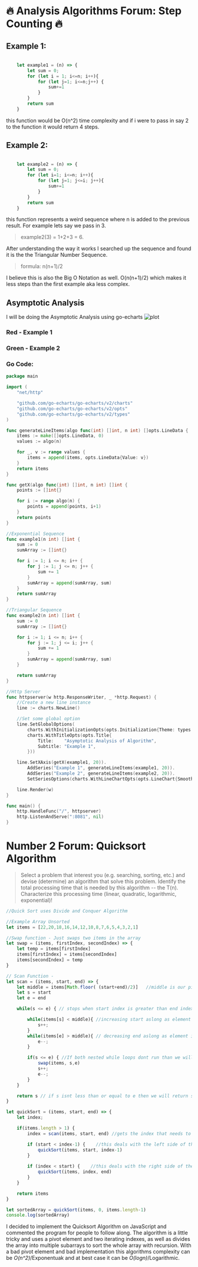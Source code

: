 # :fire: Analysis Algorithms Forum: Step Counting  :fire:

## Example 1: 

```javascript
    
    let example1 = (n) => {
        let sum = 0;
        for (let i = 1; i<=n; i++){
            for (let j=1; i<=n;j++) {
                sum+=1
            }
        }
        return sum
    }

```

this function would be O(n^2) time complexity and if i were to pass in say 2 to the function it would return 4 steps. 

## Example 2: 

```javascript

    let example2 = (n) => {
        let sum = 0;
        for (let i=1; i<=n; i++){
            for (let j=1; j<=i; j++){
                sum+=1
            }
        }
        return sum
    }

```

this function represents a weird sequence where n is added to the previous result. For example lets say we pass in 3.
> example2(3) = 1+2+3 = 6. 

After understanding the way it works I searched up the sequence and found it is the the Triangular Number Sequence.
> formula: n(n+1)/2

I believe this is also the Big O Notation as well. O(n(n+1)/2) which makes it less steps than the first example aka less complex. 

## Asymptotic Analysis
I will be doing the Asymptotic Analysis using go-echarts
![plot](https://64.media.tumblr.com/6abc8d3f55a956a3cac556fe17080e06/bda4d04874f804bb-f0/s1280x1920/f3ca5cbe7cd2f71cbed6b4b6e2ab5978d45fca59.png)

### Red - Example 1
### Green - Example 2

### Go Code:

```go
package main

import (
	"net/http"

	"github.com/go-echarts/go-echarts/v2/charts"
	"github.com/go-echarts/go-echarts/v2/opts"
	"github.com/go-echarts/go-echarts/v2/types"
)

func generateLineItems(algo func(int) []int, n int) []opts.LineData {
	items := make([]opts.LineData, 0)
	values := algo(n)

	for _, v := range values {
		items = append(items, opts.LineData{Value: v})
	}
	return items
}

func getX(algo func(int) []int, n int) []int {
	points := []int{}

	for i := range algo(n) {
		points = append(points, i+1)
	}
	return points
}

//Exponential Sequence
func example1(n int) []int {
	sum := 0
	sumArray := []int{}

	for i := 1; i <= n; i++ {
		for j := 1; j <= n; j++ {
			sum += 1
		}
		sumArray = append(sumArray, sum)
	}
	return sumArray
}

//Triangular Sequence
func example2(n int) []int {
	sum := 0
	sumArray := []int{}

	for i := 1; i <= n; i++ {
		for j := 1; j <= i; j++ {
			sum += 1
		}
		sumArray = append(sumArray, sum)
	}

	return sumArray
}

//Http Server
func httpserver(w http.ResponseWriter, _ *http.Request) {
	//Create a new line instance
	line := charts.NewLine()

	//Set some global option
	line.SetGlobalOptions(
		charts.WithInitializationOpts(opts.Initialization{Theme: types.ThemeChalk}),
		charts.WithTitleOpts(opts.Title{
			Title:    "Asymptotic Analysis of Algorithm",
			Subtitle: "Example 1",
		}))

	line.SetXAxis(getX(example1, 20)).
		AddSeries("Example 1", generateLineItems(example1, 20)).
		AddSeries("Example 2", generateLineItems(example2, 20)).
		SetSeriesOptions(charts.WithLineChartOpts(opts.LineChart{Smooth: true}))

	line.Render(w)
}

func main() {
	http.HandleFunc("/", httpserver)
	http.ListenAndServe(":8081", nil)
}

```

# Number 2 Forum: Quicksort Algorithm
>Select a problem that interest you (e.g. searching, sorting, etc.) and devise (determine) an algorithm that solve this problem. Identify the total processing time that is needed by this algorithm -- the T(n). Characterize this processing time (linear, quadratic, logarithmic, exponential)!

```javascript
//Quick Sort uses Divide and Conquer Algorithm

//Example Array Unsorted
let items = [22,20,18,16,14,12,10,8,7,6,5,4,3,2,1]

//Swap function - Just swaps two items in the array
let swap = (items, firstIndex, secondIndex) => {
	let temp = items[firstIndex]
	items[firstIndex] = items[secondIndex]
	items[secondIndex] = temp
}

// Scan Function - 
let scan = (items, start, end) => {
	let middle = items[Math.floor( (start+end)/2)]   //middle is our pivot element
	let s = start
	let e = end

	while(s <= e) { // stops when start index is greater than end index

		while(items[s] < middle){ //increasing start aslong as element is less than middle, otherwise index will stay same
			s++;
		}
		while(items[e] > middle){ // decreasing end aslong as element is greater than middle, otherwise index will stay same
			e--;
		}

		if(s <= e) { //If both nested while loops dont run than we will swap the two values at those indexes and have s and e keep traversing
			swap(items, s,e)
			s++;
			e--;
		}
	}

	return s // if s isnt less than or equal to e then we will return s as the index that needs to be used as a 
}

let quickSort = (items, start, end) => {
	let index;

    if(items.length > 1) {
		index = scan(items, start, end) //gets the index that needs to be used as our start or end

		if (start < index-1) {    //this deals with the left side of the array
			quickSort(items, start, index-1)
		}
		
		if (index < start) {    //this deals with the right side of the array
			quickSort(items, index, end)
		}
    }

	return items
}

let sortedArray = quickSort(items, 0, items.length-1)
console.log(sortedArray)

```

I decided to implement the Quicksort Algorithm on JavaScript and commented the program for people to follow along. The algorithm is a little tricky and uses a pivot element and two iterating indexes, as well as divides the array into multiple subarrays to sort the whole array with recursion. With a bad pivot element and bad implementation this algorithms complexity can be *O(n^2)*/Exponentuak and at best case it can be *O(logn)*/Logarithmic.  